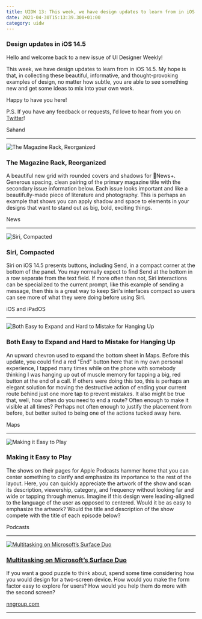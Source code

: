 ```yaml
---
title: UIDW 13: This week, we have design updates to learn from in iOS 14.5.
date: 2021-04-30T15:13:39.300+01:00
category: uidw
---
```


### Design updates in iOS 14.5

Hello and welcome back to a new issue of UI Designer Weekly!

This week, we have design updates to learn from in iOS 14.5\. My hope is that, in collecting these beautiful, informative, and thought-provoking examples of design, no matter how subtle, you are able to see something new and get some ideas to mix into your own work.

Happy to have you here!

P.S. If you have any feedback or requests, I'd love to hear from you on [Twitter](https://cur.at/ZDAfEdy?m=web)!

 Sahand 

---

![](https://assets.sahandnayebaziz.org/the-magazine-rack-reorganized.jpeg "The Magazine Rack, Reorganized") 

### The Magazine Rack, Reorganized

A beautiful new grid with rounded covers and shadows for News+. Generous spacing, clean pairing of the primary magazine title with the secondary issue information below. Each issue looks important and like a beautifully-made piece of literature and photography. This is perhaps an example that shows you can apply shadow and space to elements in your designs that want to stand out as big, bold, exciting things.

 News 

---

![](https://assets.sahandnayebaziz.org/siri-compacted.jpeg "Siri, Compacted") 

### Siri, Compacted

Siri on iOS 14.5 presents buttons, including Send, in a compact corner at the bottom of the panel. You may normally expect to find Send at the bottom in a row separate from the text field. If more often than not, Siri interactions can be specialized to the current prompt, like this example of sending a message, then this is a great way to keep Siri's interfaces compact so users can see more of what they were doing before using Siri.

 iOS and iPadOS 

---

![](https://assets.sahandnayebaziz.org/both-easy-to-expand-and-hard-to-mistake-for-hanging-up.jpeg "Both Easy to Expand and Hard to Mistake for Hanging Up") 

### Both Easy to Expand and Hard to Mistake for Hanging Up

An upward chevron used to expand the bottom sheet in Maps. Before this update, you could find a red "End" button here that in my own personal experience, I tapped many times while on the phone with somebody thinking I was hanging up out of muscle memory for tapping a big, red button at the end of a call. If others were doing this too, this is perhaps an elegant solution for moving the destructive action of ending your current route behind just one more tap to prevent mistakes. It also might be true that, well, how often do you need to end a route? Often enough to make it visible at all times? Perhaps not often enough to justify the placement from before, but better suited to being one of the actions tucked away here.

 Maps 

---

![](https://assets.sahandnayebaziz.org/making-it-easy-to-play.jpeg "Making it Easy to Play") 

### Making it Easy to Play

The shows on their pages for Apple Podcasts hammer home that you can center something to clarify and emphasize its importance to the rest of the layout. Here, you can quickly appreciate the artwork of the show and scan its description, viewership, category, and frequency without looking far and wide or tapping through menus. Imagine if this design were leading-aligned to the language of the user as opposed to centered. Would it be as easy to emphasize the artwork? Would the title and description of the show compete with the title of each episode below?

 Podcasts 

---

[![](https://assets.sahandnayebaziz.org/multitasking-on-microsoft's-surface-duo.jpeg "Multitasking on Microsoft’s Surface Duo")](https://cur.at/JuEwpB9?m=web) 

### [Multitasking on Microsoft’s Surface Duo](https://cur.at/JuEwpB9?m=web)

If you want a good puzzle to think about, spend some time considering how you would design for a two-screen device. How would you make the form factor easy to explore for users? How would you help them do more with the second screen?

[nngroup.com](https://cur.at/JuEwpB9?m=web) 

---